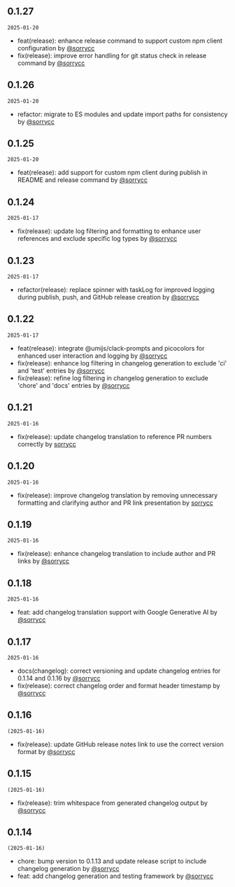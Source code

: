 ## 0.1.27

`2025-01-20`

- feat(release): enhance release command to support custom npm client configuration by [@sorrycc](https://github.com/sorrycc)
- fix(release): improve error handling for git status check in release command by [@sorrycc](https://github.com/sorrycc)


## 0.1.26

`2025-01-20`

- refactor: migrate to ES modules and update import paths for consistency by [@sorrycc](https://github.com/sorrycc)


## 0.1.25

`2025-01-20`

- feat(release): add support for custom npm client during publish in README and release command by [@sorrycc](https://github.com/sorrycc)


## 0.1.24

`2025-01-17`

- fix(release): update log filtering and formatting to enhance user references and exclude specific log types by [@sorrycc](https://github.com/sorrycc)


## 0.1.23

`2025-01-17`

- refactor(release): replace spinner with taskLog for improved logging during publish, push, and GitHub release creation by [@sorrycc](https://github.com/sorrycc)


## 0.1.22

`2025-01-17`

- feat(release): integrate @umijs/clack-prompts and picocolors for enhanced user interaction and logging by [@sorrycc](https://github.com/sorrycc)
- fix(release): enhance log filtering in changelog generation to exclude 'ci' and 'test' entries by [@sorrycc](https://github.com/sorrycc)
- fix(release): refine log filtering in changelog generation to exclude 'chore' and 'docs' entries by [@sorrycc](https://github.com/sorrycc)


## 0.1.21

`2025-01-16`

- fix(release): update changelog translation to reference PR numbers correctly by [sorrycc](https://github.com/sorrycc)


## 0.1.20

`2025-01-16`

- fix(release): improve changelog translation by removing unnecessary formatting and clarifying author and PR link presentation by [sorrycc](https://github.com/sorrycc)


## 0.1.19

`2025-01-16`

- fix(release): enhance changelog translation to include author and PR links by [@sorrycc](https://github.com/sorrycc)


## 0.1.18

`2025-01-16`

- feat: add changelog translation support with Google Generative AI by [@sorrycc](https://github.com/sorrycc)


## 0.1.17

`2025-01-16`

- docs(changelog): correct versioning and update changelog entries for 0.1.14 and 0.1.16 by [@sorrycc](https://github.com/sorrycc)
- fix(release): correct changelog order and format header timestamp by [@sorrycc](https://github.com/sorrycc)


## 0.1.16

`(2025-01-16)`

- fix(release): update GitHub release notes link to use the correct version format by [@sorrycc](https://github.com/sorrycc)

## 0.1.15

`(2025-01-16)`

- fix(release): trim whitespace from generated changelog output by [@sorrycc](https://github.com/sorrycc)

## 0.1.14

`(2025-01-16)`

- chore: bump version to 0.1.13 and update release script to include changelog generation by [@sorrycc](https://github.com/sorrycc)
- feat: add changelog generation and testing framework by [@sorrycc](https://github.com/sorrycc)
